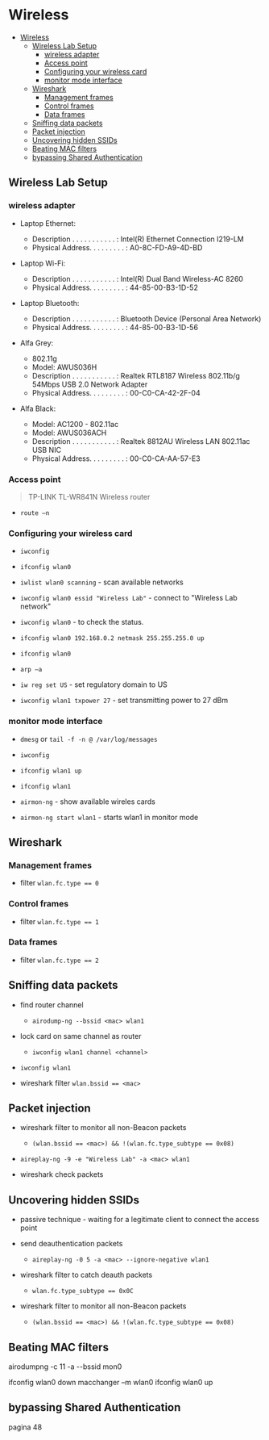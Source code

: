 # Wireless

- [Wireless](#wireless)
  - [Wireless Lab Setup](#wireless-lab-setup)
    - [wireless adapter](#wireless-adapter)
    - [Access point](#access-point)
    - [Configuring your wireless card](#configuring-your-wireless-card)
    - [monitor mode interface](#monitor-mode-interface)
  - [Wireshark](#wireshark)
    - [Management frames](#management-frames)
    - [Control frames](#control-frames)
    - [Data frames](#data-frames)
  - [Sniffing data packets](#sniffing-data-packets)
  - [Packet injection](#packet-injection)
  - [Uncovering hidden SSIDs](#uncovering-hidden-ssids)
  - [Beating MAC filters](#beating-mac-filters)
  - [bypassing Shared Authentication](#bypassing-shared-authentication)

## Wireless Lab Setup

### wireless adapter

- Laptop Ethernet:
  - Description . . . . . . . . . . . : Intel(R) Ethernet Connection I219-LM
  - Physical Address. . . . . . . . . : A0-8C-FD-A9-4D-BD

- Laptop Wi-Fi:
  - Description . . . . . . . . . . . : Intel(R) Dual Band Wireless-AC 8260
  - Physical Address. . . . . . . . . : 44-85-00-B3-1D-52

- Laptop Bluetooth:
  - Description . . . . . . . . . . . : Bluetooth Device (Personal Area Network)
  - Physical Address. . . . . . . . . : 44-85-00-B3-1D-56

- Alfa Grey:
  - 802.11g
  - Model: AWUS036H
  - Description . . . . . . . . . . . : Realtek RTL8187 Wireless 802.11b/g 54Mbps USB 2.0 Network Adapter
  - Physical Address. . . . . . . . . : 00-C0-CA-42-2F-04

- Alfa Black:
  - Model: AC1200 - 802.11ac
  - Model: AWUS036ACH
  - Description . . . . . . . . . . . : Realtek 8812AU Wireless LAN 802.11ac USB NIC
  - Physical Address. . . . . . . . . : 00-C0-CA-AA-57-E3


### Access point

> TP-LINK TL-WR841N Wireless router

- `route –n`

### Configuring your wireless card

- `iwconfig`

- `ifconfig wlan0`
  
- `iwlist wlan0 scanning` - scan available networks
- `iwconfig wlan0 essid "Wireless Lab"` - connect to "Wireless Lab network"

- `iwconfig wlan0` - to check the status.

- `ifconfig wlan0 192.168.0.2 netmask 255.255.255.0 up`
- `ifconfig wlan0`

- `arp –a`

- `iw reg set US` - set regulatory domain to US
- `iwconfig wlan1 txpower 27` - set transmitting power to 27 dBm

### monitor mode interface

- `dmesg` or `tail -f -n @ /var/log/messages` 

- `iwconfig`
- `ifconfig wlan1 up`

- `ifconfig wlan1`

- `airmon-ng` - show available wireles cards

- `airmon-ng start wlan1` - starts wlan1 in monitor mode

## Wireshark

### Management frames

- filter `wlan.fc.type == 0`

### Control frames

- filter `wlan.fc.type == 1`

### Data frames

- filter `wlan.fc.type == 2`

## Sniffing data packets

- find router channel 
  - `airodump-ng --bssid <mac> wlan1`

- lock card on same channel as router 
  - `iwconfig wlan1 channel <channel>`

- `iwconfig wlan1`

- wireshark filter `wlan.bssid == <mac>`

## Packet injection

- wireshark filter to monitor all non-Beacon packets
  - `(wlan.bssid == <mac>) && !(wlan.fc.type_subtype == 0x08)`

- `aireplay-ng -9 -e "Wireless Lab" -a <mac> wlan1`

- wireshark check packets

## Uncovering hidden SSIDs

- passive technique - waiting for a legitimate client to connect the access point

- send deauthentication packets
  - `aireplay-ng -0 5 -a <mac> --ignore-negative wlan1`

- wireshark filter to catch deauth packets
  - `wlan.fc.type_subtype == 0x0C`

- wireshark filter to monitor all non-Beacon packets
  - `(wlan.bssid == <mac>) && !(wlan.fc.type_subtype == 0x08)`

## Beating MAC filters

airodumpng -c 11 -a --bssid <mac> mon0

ifconfig wlan0 down
macchanger –m <mac> wlan0
ifconfig wlan0 up

## bypassing Shared Authentication

pagina 48

